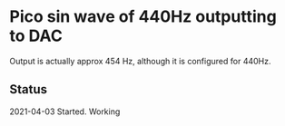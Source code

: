 # Pico sin wave of 440Hz outputting to DAC

Output is actually approx 454 Hz, although it is configured for 440Hz.


## Status

2021-04-03 Started. Working


